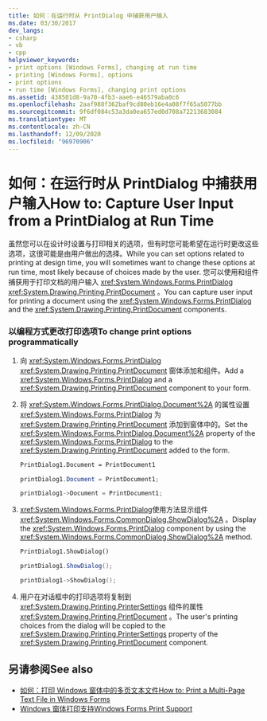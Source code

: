 ```yaml
---
title: 如何：在运行时从 PrintDialog 中捕获用户输入
ms.date: 03/30/2017
dev_langs:
- csharp
- vb
- cpp
helpviewer_keywords:
- print options [Windows Forms], changing at run time
- printing [Windows Forms], options
- print options
- run time [Windows Forms], changing print options
ms.assetid: 438501d8-9a70-4fb3-aae6-e46579aba0c6
ms.openlocfilehash: 2aaf988f362baf9cd80eb16e4a08f7f65a5077bb
ms.sourcegitcommit: 9f6df084c53a3da0ea657ed0d708a72213683084
ms.translationtype: MT
ms.contentlocale: zh-CN
ms.lasthandoff: 12/09/2020
ms.locfileid: "96970906"
---
```

# <a name="how-to-capture-user-input-from-a-printdialog-at-run-time"></a><span data-ttu-id="f88f6-102">如何：在运行时从 PrintDialog 中捕获用户输入</span><span class="sxs-lookup"><span data-stu-id="f88f6-102">How to: Capture User Input from a PrintDialog at Run Time</span></span>
<span data-ttu-id="f88f6-103">虽然您可以在设计时设置与打印相关的选项，但有时您可能希望在运行时更改这些选项，这很可能是由用户做出的选择。</span><span class="sxs-lookup"><span data-stu-id="f88f6-103">While you can set options related to printing at design time, you will sometimes want to change these options at run time, most likely because of choices made by the user.</span></span> <span data-ttu-id="f88f6-104">您可以使用和组件捕获用于打印文档的用户输入 <xref:System.Windows.Forms.PrintDialog> <xref:System.Drawing.Printing.PrintDocument> 。</span><span class="sxs-lookup"><span data-stu-id="f88f6-104">You can capture user input for printing a document using the <xref:System.Windows.Forms.PrintDialog> and the <xref:System.Drawing.Printing.PrintDocument> components.</span></span>  
  
### <a name="to-change-print-options-programmatically"></a><span data-ttu-id="f88f6-105">以编程方式更改打印选项</span><span class="sxs-lookup"><span data-stu-id="f88f6-105">To change print options programmatically</span></span>  
  
1. <span data-ttu-id="f88f6-106">向 <xref:System.Windows.Forms.PrintDialog> <xref:System.Drawing.Printing.PrintDocument> 窗体添加和组件。</span><span class="sxs-lookup"><span data-stu-id="f88f6-106">Add a <xref:System.Windows.Forms.PrintDialog> and a <xref:System.Drawing.Printing.PrintDocument> component to your form.</span></span>  
  
2. <span data-ttu-id="f88f6-107">将 <xref:System.Windows.Forms.PrintDialog.Document%2A> 的属性设置 <xref:System.Windows.Forms.PrintDialog> 为 <xref:System.Drawing.Printing.PrintDocument> 添加到窗体中的。</span><span class="sxs-lookup"><span data-stu-id="f88f6-107">Set the <xref:System.Windows.Forms.PrintDialog.Document%2A> property of the <xref:System.Windows.Forms.PrintDialog> to the <xref:System.Drawing.Printing.PrintDocument> added to the form.</span></span>  
  
    ```vb  
    PrintDialog1.Document = PrintDocument1  
    ```  
  
    ```csharp  
    printDialog1.Document = PrintDocument1;  
    ```  
  
    ```cpp  
    printDialog1->Document = PrintDocument1;  
    ```  
  
3. <span data-ttu-id="f88f6-108"><xref:System.Windows.Forms.PrintDialog>使用方法显示组件 <xref:System.Windows.Forms.CommonDialog.ShowDialog%2A> 。</span><span class="sxs-lookup"><span data-stu-id="f88f6-108">Display the <xref:System.Windows.Forms.PrintDialog> component by using the <xref:System.Windows.Forms.CommonDialog.ShowDialog%2A> method.</span></span>  
  
    ```vb  
    PrintDialog1.ShowDialog()  
    ```  
  
    ```csharp  
    printDialog1.ShowDialog();  
    ```  
  
    ```cpp  
    printDialog1->ShowDialog();  
    ```  
  
4. <span data-ttu-id="f88f6-109">用户在对话框中的打印选项将复制到 <xref:System.Drawing.Printing.PrinterSettings> 组件的属性 <xref:System.Drawing.Printing.PrintDocument> 。</span><span class="sxs-lookup"><span data-stu-id="f88f6-109">The user's printing choices from the dialog will be copied to the <xref:System.Drawing.Printing.PrinterSettings> property of the <xref:System.Drawing.Printing.PrintDocument> component.</span></span>  
  
## <a name="see-also"></a><span data-ttu-id="f88f6-110">另请参阅</span><span class="sxs-lookup"><span data-stu-id="f88f6-110">See also</span></span>

- [<span data-ttu-id="f88f6-111">如何：打印 Windows 窗体中的多页文本文件</span><span class="sxs-lookup"><span data-stu-id="f88f6-111">How to: Print a Multi-Page Text File in Windows Forms</span></span>](how-to-print-a-multi-page-text-file-in-windows-forms.md)
- [<span data-ttu-id="f88f6-112">Windows 窗体打印支持</span><span class="sxs-lookup"><span data-stu-id="f88f6-112">Windows Forms Print Support</span></span>](windows-forms-print-support.md)
